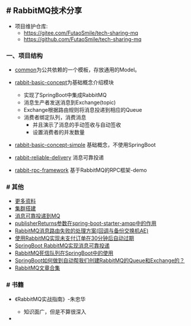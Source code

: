 ## # RabbitMQ技术分享

* 项目维护仓库:
    * https://gitee.com/FutaoSmile/tech-sharing-mq
    * https://github.com/FutaoSmile/tech-sharing-mq

### 一、项目结构

* [common](./common)为公共依赖的一个模板，存放通用的Model。
* [rabbit-basic-concept](./rabbit-basic-concept)为基础概念介绍模块
    * 实现了SpringBoot中集成RabbitMQ
    * 消息生产者发送消息到Exchange(topic)
    * Exchange根据路由规则将消息投递到相应的Queue
    * 消费者绑定队列，消费消息
        - 并且演示了消息的手动签收与自动签收
        - 设置消费者的并发数量

* [rabbit-basic-concept-simple](./rabbit-basic-concept-simple) 基础概念，不使用SpringBoot
* [rabbit-reliable-delivery](./rabbit-reliable-delivery) 消息可靠投递
* [rabbit-rpc-framework](./rabbit-rpc-framework) 基于RabbitMQ的RPC框架-demo

### # 其他

- [更多资料](./doc/rabbitmq.md)
- [集群搭建](./doc/集群搭建.md)
- [消息可靠投递到MQ](./rabbit-reliable-delivery/消息可靠投递到MQ.MD)
- [publisherReturns参数在spring-boot-starter-amqp中的作用](https://mp.weixin.qq.com/s?__biz=MzI4NjQyMDkyNg==&mid=2247484712&idx=1&sn=fbf43dff40401ed04d27682ed5f3044a&chksm=ebdc7ff9dcabf6efd9283045a6c73c76b06911866c2e97c73cc0c60ddede7997b03c53ae5eff&token=775738946&lang=zh_CN#rd)
- [RabbitMQ消息路由失败的处理方案(回调与备份交换机AE) ](https://mp.weixin.qq.com/s?__biz=MzI4NjQyMDkyNg==&mid=2247484811&idx=1&sn=e45ccad2f55227d58326ac5ec100d2aa&chksm=ebdc7f5adcabf64cd98d594db2aed91ec6810045aab6e42b7f2c65040dfb94e9421ea0a96729&token=2064931214&lang=zh_CN#rd)
- [使用RabbitMQ实现未支付订单在30分钟后自动过期](https://mp.weixin.qq.com/s/s8xa_QU8q1W0_Dx4uop-UQ)
- [SpringBoot RabbitMQ实现消息可靠投递](https://mp.weixin.qq.com/s?__biz=MzI4NjQyMDkyNg==&mid=2247483871&idx=1&sn=91272e28cd611462215784315b1dec6a&chksm=ebdc7b0edcabf218f37f3fb5641c95759cb0e3c76527c1ee966bc7470a9ac7414636b06ec225&scene=178&cur_album_id=1355248263913472000#rd)
- [ RabbitMQ死信队列在SpringBoot中的使用 ](https://mp.weixin.qq.com/s?__biz=MzI4NjQyMDkyNg==&mid=2247483884&idx=1&sn=a2be7db538308e3e10296d8a2ea31395&chksm=ebdc7b3ddcabf22bc8efaa64e35b3f2c83cae4e7e1d5ad2eb4c788df8461f67b9480e3486720&scene=178&cur_album_id=1355248263913472000#rd)
- [ SpringBoot如何做到自动帮我们创建RabbitMQ的Queue和Exchange的？ ](https://mp.weixin.qq.com/s?__biz=MzI4NjQyMDkyNg==&mid=2247483913&idx=1&sn=9eb8f64a140450c28205a57d8166ffd7&chksm=ebdc78d8dcabf1ce5ac41b8b9e703d32d42b35f2e30b75f767fc6c95f01637c2b1c95befebe4&scene=178&cur_album_id=1355248263913472000#rd)
- [RabbitMQ文章合集](https://mp.weixin.qq.com/mp/appmsgalbum?__biz=MzI4NjQyMDkyNg==&action=getalbum&album_id=1355248263913472000&scene=173&from_msgid=2247483871&from_itemidx=1&count=3#wechat_redirect)

### # 书籍

- 《RabbitMQ实战指南》-朱忠华
    - 知识面广，但是不算很深入

- 
